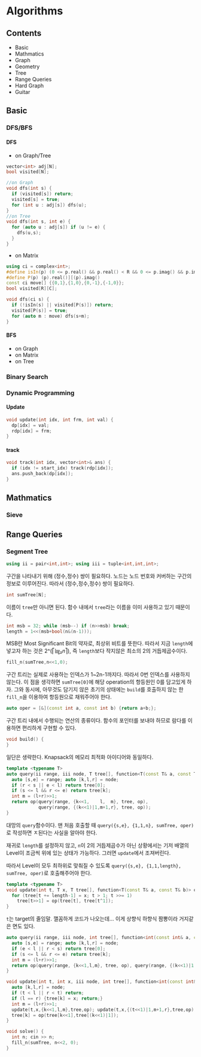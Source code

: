 # Algorithms

## Contents

* Basic
* Mathmatics
* Graph
* Geometry
* Tree
* Range Queries
* Hard Graph
* Guitar

## Basic

### DFS/BFS
#### DFS
* on Graph/Tree
```C++
vector<int> adj[N];
bool visited[N];
```
```C++
//on Graph
void dfs(int s) {
  if (visited[s]) return;
  visited[s] = true;
  for (int u : adj[s]) dfs(u);
}
//on Tree
void dfs(int s, int e) {
  for (auto u : adj[s]) if (u != e) {
    dfs(u,s);
  }
}
```
* on Matrix
```C++
using ci = complex<int>;
#define isIn(p) (0 <= p.real() && p.real() < R && 0 <= p.imag() && p.imag() < C)
#define P(p) (p).real()][(p).imag()
const ci move[] {{0,1},{1,0},{0,-1},{-1,0}};
bool visited[R][C];
```
```C++
void dfs(ci s) {
  if (!isIn(s) || visited[P(s)]) return;
  visited[P(s)] = true;
  for (auto m : move) dfs(s+m);
}
```

#### BFS
* on Graph
* on Matrix
* on Tree

### Binary Search

### Dynamic Programming
#### Update
```C++
void update(int idx, int frm, int val) {
  dp[idx] = val;
  rdp[idx] = frm;
}
```
#### track
```C++
void track(int idx, vector<int>& ans) {
  if (idx != start_idx) track(rdp[idx]);
  ans.push_back(dp[idx]);
}
```
## Mathmatics

### Sieve

## Range Queries
### Segment Tree
```C++
using ii = pair<int,int>; using iii = tuple<int,int,int>;
```
구간을 나타내기 위해 (정수,정수) 쌍이 필요하다.
노드는 노드 번호와 커버하는 구간의 정보로 이루어진다. 따라서 (정수,정수,정수) 쌍이 필요하다.
```C++
int sumTree[N];
```
이름이 `tree`만 아니면 된다. 함수 내에서 `tree`라는 이름을 이미 사용하고 있기 때문이다.
```C++
int msb = 32; while (msb--) if (n>>msb) break;
length = 1<<(msb+bool(n&(n-1)));
```
MSB란 Most Significant Bit의 약자로, 최상위 비트를 뜻한다.
따라서 지금 `length`에 넣고자 하는 것은 2^(⎡㏒₂𝑛⎤), 즉 `length`보다 작지않은 최소의 2의 거듭제곱수이다.
```C++
fill_n(sumTree,n<<1,0);
```
구간 트리는 실제로 사용하는 인덱스가 1~2n-1까지다. 따라서 0번 인덱스를 사용하지 않는다.
이 점을 생각하면 `sumTree[0]`에 해당 operation의 항등원인 0를 담고있게 하자.
그와 동시에, 아무것도 담기지 않은 초기의 상태에는 `build`를 호출하지 않는 한 `fill_n`을 이용하여 항등원으로 채워주어야 한다.
```C++
auto oper = [&](const int a, const int b) {return a+b;};
```
구간 트리 내에서 수행되는 연산의 종류이다. 함수의 포인터를 보내야 하므로 람다를 이용하면 편리하게 구현할 수 있다.
```C++
void build() {
}
```
일단은 생략한다. Knapsack의 메모리 최적화 아이디어와 동일하다.
```C++
template <typename T>
auto query(ii range, iii node, T tree[], function<T(const T& a, const T& b)> op) {
  auto [s,e] = range; auto [k,l,r] = node;
  if (r < s || e < l) return tree[0];
  if (s <= l && r <= e) return tree[k];
  int m = (l+r)>>1;
  return op(query(range, {k<<1,    l,  m}, tree, op),
            query(range, {(k<<1)|1,m+1,r}, tree, op));
}
```
대망의 `query`함수이다. 맨 처음 호출할 때 `query({s,e}, {1,1,n}, sumTree, oper)`로 작성하면 ㅈ된다는 사실을 알아야 한다.

재귀로 `length`를 설정하지 않고, `n`이 2의 거듭제곱수가 아닌 상황에서는
기저 배열의 Level이 조금씩 위에 있는 상태가 가능하다. 그러면 `update`에서 조져버린다.

따라서 Level이 모두 최하위로 맞춰질 수 있도록 `query({s,e}, {1,1,length}, sumTree, oper)`로 호출해주어야 한다.
```C++
template <typename T>
void update(int t, T x, T tree[], function<T(const T& a, const T& b)> op) {
  for (tree[t += length-1] = x; t > 1; t >>= 1)
    tree[t>>1] = op(tree[t], tree[t^1]);
}
```
`t`는 target의 줄임말. 깰꼼하게 코드가 나오는데... 이게 상향식 하향식 짬뽕이라 거지같은 면도 있다.



```C++
auto query(ii range, iii node, int tree[], function<int(const int& a, const int& b)> op) {
  auto [s,e] = range; auto [k,l,r] = node;
  if (e < l || r < s) return tree[0];
  if (s <= l && r <= e) return tree[k];
  int m = (l+r)>>1;
  return op(query(range, {k<<1,l,m}, tree, op), query(range, {(k<<1)|1,m+1,r}, tree, op));
}

void update(int t, int x, iii node, int tree[], function<int(const int& a, const int &b)> op) {
  auto [k,l,r] = node;
  if (t < l || r < t) return;
  if (l == r) {tree[k] = x; return;}
  int m = (l+r)>>1;
  update(t,x,{k<<1,l,m},tree,op); update(t,x,{(t<<1)|1,m+1,r},tree,op);
  tree[k] = op(tree[k<<1],tree[(k<<1)|1]);
}

void solve() {
  int n; cin >> n;
  fill_n(sumTree, n<<2, 0);
}
```
```
